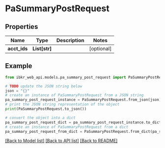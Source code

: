 # PaSummaryPostRequest


## Properties

Name | Type | Description | Notes
------------ | ------------- | ------------- | -------------
**acct_ids** | **List[str]** |  | [optional] 

## Example

```python
from ibkr_web_api.models.pa_summary_post_request import PaSummaryPostRequest

# TODO update the JSON string below
json = "{}"
# create an instance of PaSummaryPostRequest from a JSON string
pa_summary_post_request_instance = PaSummaryPostRequest.from_json(json)
# print the JSON string representation of the object
print(PaSummaryPostRequest.to_json())

# convert the object into a dict
pa_summary_post_request_dict = pa_summary_post_request_instance.to_dict()
# create an instance of PaSummaryPostRequest from a dict
pa_summary_post_request_from_dict = PaSummaryPostRequest.from_dict(pa_summary_post_request_dict)
```
[[Back to Model list]](../README.md#documentation-for-models) [[Back to API list]](../README.md#documentation-for-api-endpoints) [[Back to README]](../README.md)


